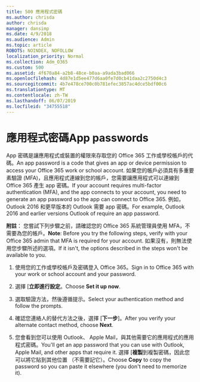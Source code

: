 ```yaml
---
title: 500 應用程式密碼
ms.author: chrisda
author: chrisda
manager: dansimp
ms.date: 4/9/2018
ms.audience: Admin
ms.topic: article
ROBOTS: NOINDEX, NOFOLLOW
localization_priority: Normal
ms.collection: Adm_O365
ms.custom: 500
ms.assetid: 4f670a84-a2b8-48ce-b0aa-a9ada3bad066
ms.openlocfilehash: 4d87e1d5ee477d6aa0fe7d0cb41daa2c2750d4c3
ms.sourcegitcommit: 4b7e478ce700c0b781efec3857ac4dce5bdf00c6
ms.translationtype: MT
ms.contentlocale: zh-TW
ms.lasthandoff: 06/07/2019
ms.locfileid: "34755518"
---
```

# <a name="app-passwords"></a><span data-ttu-id="28598-102">應用程式密碼</span><span class="sxs-lookup"><span data-stu-id="28598-102">App passwords</span></span>

<span data-ttu-id="28598-103">App 密碼是讓應用程式或裝置的權限來存取您的 Office 365 工作或學校帳戶的代碼。</span><span class="sxs-lookup"><span data-stu-id="28598-103">An app password is a code that gives an app or device permission to access your Office 365 work or school account.</span></span> <span data-ttu-id="28598-104">如果您的帳戶必須具有多重要素驗證 (MFA)，且應用程式連線到您的帳戶，您需要讓應用程式可以連線到 Office 365 產生 app 密碼。</span><span class="sxs-lookup"><span data-stu-id="28598-104">If your account requires multi-factor authentication (MFA), and the app connects to your account, you need to generate an app password so the app can connect to Office 365.</span></span> <span data-ttu-id="28598-105">例如，Outlook 2016 和更早版本的 Outlook 需要 app 密碼。</span><span class="sxs-lookup"><span data-stu-id="28598-105">For example, Outlook 2016 and earlier versions Outlook of require an app password.</span></span>

 <span data-ttu-id="28598-106">**附註**： 您嘗試下列步驟之前，請確認您的 Office 365 系統管理員使用 MFA，不需要為您的帳戶。</span><span class="sxs-lookup"><span data-stu-id="28598-106">**Note**: Before you try the following steps, verify with your Office 365 admin that MFA is required for your account.</span></span> <span data-ttu-id="28598-107">如果沒有，則無法使用您步驟所述的選項。</span><span class="sxs-lookup"><span data-stu-id="28598-107">If it isn't, the options described in the steps won't be available to you.</span></span>

1. <span data-ttu-id="28598-108">使用您的工作或學校帳戶及密碼登入 Office 365。</span><span class="sxs-lookup"><span data-stu-id="28598-108">Sign in to Office 365 with your work or school account and your password.</span></span>

2. <span data-ttu-id="28598-109">選擇 [**立即進行設定**。</span><span class="sxs-lookup"><span data-stu-id="28598-109">Choose **Set it up now**.</span></span>

3. <span data-ttu-id="28598-110">選取驗證方法，然後遵循提示。</span><span class="sxs-lookup"><span data-stu-id="28598-110">Select your authentication method and follow the prompts.</span></span>

4. <span data-ttu-id="28598-111">確認您連絡人的替代方法之後，選擇 [**下一步**]。</span><span class="sxs-lookup"><span data-stu-id="28598-111">After you verify your alternate contact method, choose **Next**.</span></span>

5. <span data-ttu-id="28598-112">您會看到您可以使用 Outlook、 Apple Mail，與其他需要它的應用程式的應用程式密碼。</span><span class="sxs-lookup"><span data-stu-id="28598-112">You'll get an app password that you can use with Outlook, Apple Mail, and other apps that require it.</span></span> <span data-ttu-id="28598-113">選擇 [**複製**到複製密碼，因此您可以將它貼到其他位置 （不需要記它）。</span><span class="sxs-lookup"><span data-stu-id="28598-113">Choose **Copy** to copy the password so you can paste it elsewhere (you don't need to memorize it).</span></span>

